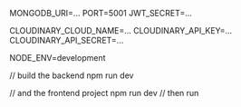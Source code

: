 MONGODB_URI=...
PORT=5001
JWT_SECRET=...

CLOUDINARY_CLOUD_NAME=...
CLOUDINARY_API_KEY=...
CLOUDINARY_API_SECRET=...

NODE_ENV=development



// build the backend
npm run dev

// and the frontend project 
npm run dev
 // then run
